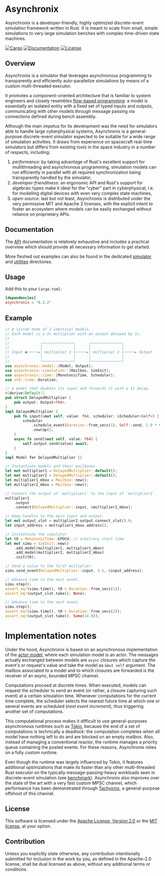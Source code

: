 # Asynchronix

Asynchronix is a developer-friendly, highly optimized discrete-event simulation
framework written in Rust. It is meant to scale from small, simple simulations
to very large simulation benches with complex time-driven state machines.

[![Cargo](https://img.shields.io/crates/v/asynchronix.svg)](https://crates.io/crates/asynchronix)
[![Documentation](https://docs.rs/asynchronix/badge.svg)](https://docs.rs/asynchronix)
[![License](https://img.shields.io/badge/license-MIT%2FApache--2.0-blue.svg)](https://github.com/asynchronics/asynchronix#license)


## Overview

Asynchronix is a simulator that leverages asynchronous programming to
transparently and efficiently auto-parallelize simulations by means of a custom
multi-threaded executor.

It promotes a component-oriented architecture that is familiar to system
engineers and closely resembles [flow-based programming][FBP]: a model is
essentially an isolated entity with a fixed set of typed inputs and outputs,
communicating with other models through message passing via connections defined
during bench assembly.

Although the main impetus for its development was the need for simulators able
to handle large cyberphysical systems, Asynchronix is a general-purpose
discrete-event simulator expected to be suitable for a wide range of simulation
activities. It draws from experience on spacecraft real-time simulators but
differs from existing tools in the space industry in a number of respects,
including:

1) *performance*: by taking advantage of Rust's excellent support for
   multithreading and asynchronous programming, simulation models can run
   efficiently in parallel with all required synchronization being transparently
   handled by the simulator,
2) *developer-friendliness*: an ergonomic API and Rust's support for algebraic
   types make it ideal for the "cyber" part in cyberphysical, i.e. for modelling
   digital devices with even very complex state machines,
3) *open-source*: last but not least, Asynchronix is distributed under the very
   permissive MIT and Apache 2 licenses, with the explicit intent to foster an
   ecosystem where models can be easily exchanged without reliance on
   proprietary APIs.

[FBP]: https://en.wikipedia.org/wiki/Flow-based_programming


## Documentation

The [API] documentation is relatively exhaustive and includes a practical
overview which should provide all necessary information to get started.

More fleshed out examples can also be found in the dedicated
[simulator](asynchronix/examples) and [utilities](asynchronix-util/examples)
directories.

[API]: https://docs.rs/asynchronix


## Usage

Add this to your `Cargo.toml`:

```toml
[dependencies]
asynchronix = "0.2.2"
```


## Example

```rust
// A system made of 2 identical models.
// Each model is a 2× multiplier with an output delayed by 1s.
//
//              ┌──────────────┐      ┌──────────────┐
//              │              │      │              │
// Input ●─────►│ multiplier 1 ├─────►│ multiplier 2 ├─────► Output
//              │              │      │              │
//              └──────────────┘      └──────────────┘
use asynchronix::model::{Model, Output};
use asynchronix::simulation::{Mailbox, SimInit};
use asynchronix::time::{MonotonicTime, Scheduler};
use std::time::Duration;

// A model that doubles its input and forwards it with a 1s delay.
#[derive(Default)]
pub struct DelayedMultiplier {
    pub output: Output<f64>,
}
impl DelayedMultiplier {
    pub fn input(&mut self, value: f64, scheduler: &Scheduler<Self>) {
        scheduler
            .schedule_event(Duration::from_secs(1), Self::send, 2.0 * value)
            .unwrap();
    }
    async fn send(&mut self, value: f64) {
        self.output.send(value).await;
    }
}
impl Model for DelayedMultiplier {}

// Instantiate models and their mailboxes.
let mut multiplier1 = DelayedMultiplier::default();
let mut multiplier2 = DelayedMultiplier::default();
let multiplier1_mbox = Mailbox::new();
let multiplier2_mbox = Mailbox::new();

// Connect the output of `multiplier1` to the input of `multiplier2`.
multiplier1
    .output
    .connect(DelayedMultiplier::input, &multiplier2_mbox);

// Keep handles to the main input and output.
let mut output_slot = multiplier2.output.connect_slot().0;
let input_address = multiplier1_mbox.address();

// Instantiate the simulator
let t0 = MonotonicTime::EPOCH; // arbitrary start time
let mut simu = SimInit::new()
    .add_model(multiplier1, multiplier1_mbox)
    .add_model(multiplier2, multiplier2_mbox)
    .init(t0);

// Send a value to the first multiplier.
simu.send_event(DelayedMultiplier::input, 3.5, &input_address);

// Advance time to the next event.
simu.step();
assert_eq!(simu.time(), t0 + Duration::from_secs(1));
assert_eq!(output_slot.take(), None);

// Advance time to the next event.
simu.step();
assert_eq!(simu.time(), t0 + Duration::from_secs(2));
assert_eq!(output_slot.take(), Some(14.0));
```

# Implementation notes

Under the hood, Asynchronix is based on an asynchronous implementation of the
[actor model][actor_model], where each simulation model is an actor. The
messages actually exchanged between models are `async` closures which capture
the event's or request's value and take the model as `&mut self` argument. The
mailbox associated to a model and to which closures are forwarded is the
receiver of an async, bounded MPSC channel.

Computations proceed at discrete times. When executed, models can request the
scheduler to send an event (or rather, a closure capturing such event) at a
certain simulation time. Whenever computations for the current time complete,
the scheduler selects the nearest future time at which one or several events are
scheduled (*next event increment*), thus triggering another set of computations.

This computational process makes it difficult to use general-purposes
asynchronous runtimes such as [Tokio][tokio], because the end of a set of
computations is technically a deadlock: the computation completes when all model
have nothing left to do and are blocked on an empty mailbox. Also, instead of
managing a conventional reactor, the runtime manages a priority queue containing
the posted events. For these reasons, Asynchronix relies on a fully custom
runtime.

Even though the runtime was largely influenced by Tokio, it features additional
optimizations that make its faster than any other multi-threaded Rust executor
on the typically message-passing-heavy workloads seen in discrete-event
simulation (see [benchmark]). Asynchronix also improves over the state of the
art with a very fast custom MPSC channel, which performance has been
demonstrated through [Tachyonix][tachyonix], a general-purpose offshoot of this
channel.

[actor_model]: https://en.wikipedia.org/wiki/Actor_model

[tokio]: https://github.com/tokio-rs/tokio

[tachyonix]: https://github.com/asynchronics/tachyonix

[benchmark]: https://github.com/asynchronics/tachyobench


## License

This software is licensed under the [Apache License, Version 2.0](LICENSE-APACHE) or the
[MIT license](LICENSE-MIT), at your option.


## Contribution

Unless you explicitly state otherwise, any contribution intentionally submitted
for inclusion in the work by you, as defined in the Apache-2.0 license, shall be
dual licensed as above, without any additional terms or conditions.
